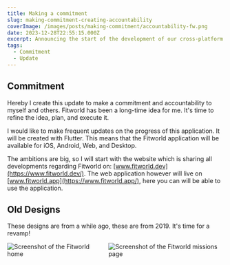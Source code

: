 ```yaml
---
title: Making a commitment
slug: making-commitment-creating-accountability
coverImage: /images/posts/making-commitment/accountability-fw.png
date: 2023-12-28T22:55:15.000Z
excerpt: Announcing the start of the development of our cross-platform application Fitworld.
tags:
  - Commitment
  - Update
---
```


<script>
  import Callout from "$lib/components/molecules/Callout.svelte";
  import CodeBlock from "$lib/components/molecules/CodeBlock.svelte";
  import Image from "$lib/components/atoms/Image.svelte";
</script>

## Commitment
Hereby I create this update to make a commitment and accountability to myself and others.
Fitworld has been a long-time idea for me. It's time to refine the idea, plan, and execute it.

I would like to make frequent updates on the progress of this application. It will be created with Flutter.
This means that the Fitworld application will be available for iOS, Android, Web, and Desktop.

The ambitions are big, so I will start with the website which is sharing all developments regarding Fitworld on: [www.fitworld.dev](https://www.fitworld.dev/).
The web application however will live on [www.fitworld.app](https://www.fitworld.app/), here you can will be able to use the application.

## Old Designs
These designs are from a while ago, these are from 2019. It's time for a revamp!

<div style="display: flex; height: 98%; gap: 20px;">
<Image fullBleed src="/images/posts/making-commitment/workout-overviews.png" alt="Screenshot of the Fitworld home" />
<Image fullBleed src="/images/posts/making-commitment/Fitworld App Missies.png" alt="Screenshot of the Fitworld missions page" />
</div>

## New Designs or revamp
The old designs are a nice guide for our v0.1, I would like to re-iterate on the old designs. Things that I'm going to reconsider are:
- Color Palette
- Typography, Icons, and Layout
- Animations
- Workflow UX
- Logo

## MVP
During the upcoming year, Fitworld will be in full development. Starting with the designs, followed by the Minimal Viable Product, which is intended to serve as a pitch. From here we can try to release an Alpha version to be tested by our community. We hope to receive a lot of feedback in that phase. The idea is to co-create the application by then.

A few features that come to mind, which I want to add to this application, are:
1. Join workouts around the world
    - Share your workouts with your friends
    - Review the workouts and their instructors
    - Make use of discounts of our connected partners after certain achievements are unlocked

2. Social engagement features
    - Connect with others and invite them to a workout
    - Follow other users and see their workouts
    - See achievements and badges of others

3. Dashboard for managers
    - Overview of instructors and their reviews
    - Overview of workouts and their reviews
    - Overview of users and their reviews
    - CRUD for all workouts

4. Dashboard for creators
    - CRUD for their own workouts
    - Total visitors via our app and pay-outs 

5. Dashboard for users
    - Total amount of workouts
    - Achievements and badges

6. Think about a fair pricing system
    - Pricing for the users
    - Pricing system for workouts
    - Pricing system for creators

7. And more... I will take you on a journey of the creation of Fitworld. 

Lets make this a wonderful 2024, full of action. Happy new year!